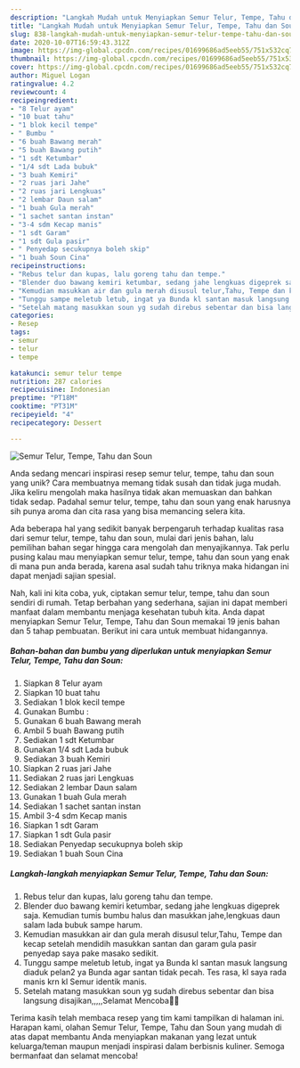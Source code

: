```yaml
---
description: "Langkah Mudah untuk Menyiapkan Semur Telur, Tempe, Tahu dan Soun yang Lezat"
title: "Langkah Mudah untuk Menyiapkan Semur Telur, Tempe, Tahu dan Soun yang Lezat"
slug: 838-langkah-mudah-untuk-menyiapkan-semur-telur-tempe-tahu-dan-soun-yang-lezat
date: 2020-10-07T16:59:43.312Z
image: https://img-global.cpcdn.com/recipes/01699686ad5eeb55/751x532cq70/semur-telur-tempe-tahu-dan-soun-foto-resep-utama.jpg
thumbnail: https://img-global.cpcdn.com/recipes/01699686ad5eeb55/751x532cq70/semur-telur-tempe-tahu-dan-soun-foto-resep-utama.jpg
cover: https://img-global.cpcdn.com/recipes/01699686ad5eeb55/751x532cq70/semur-telur-tempe-tahu-dan-soun-foto-resep-utama.jpg
author: Miguel Logan
ratingvalue: 4.2
reviewcount: 4
recipeingredient:
- "8 Telur ayam"
- "10 buat tahu"
- "1 blok kecil tempe"
- " Bumbu "
- "6 buah Bawang merah"
- "5 buah Bawang putih"
- "1 sdt Ketumbar"
- "1/4 sdt Lada bubuk"
- "3 buah Kemiri"
- "2 ruas jari Jahe"
- "2 ruas jari Lengkuas"
- "2 lembar Daun salam"
- "1 buah Gula merah"
- "1 sachet santan instan"
- "3-4 sdm Kecap manis"
- "1 sdt Garam"
- "1 sdt Gula pasir"
- " Penyedap secukupnya boleh skip"
- "1 buah Soun Cina"
recipeinstructions:
- "Rebus telur dan kupas, lalu goreng tahu dan tempe."
- "Blender duo bawang kemiri ketumbar, sedang jahe lengkuas digeprek saja. Kemudian tumis bumbu halus dan masukkan jahe,lengkuas daun salam lada bubuk sampe harum."
- "Kemudian masukkan air dan gula merah disusul telur,Tahu, Tempe dan kecap setelah mendidih masukkan santan dan garam gula pasir penyedap saya pake masako sedikit."
- "Tunggu sampe meletub letub, ingat ya Bunda kl santan masuk langsung diaduk pelan2 ya Bunda agar santan tidak pecah. Tes rasa, kl saya rada manis krn kl Semur identik manis."
- "Setelah matang masukkan soun yg sudah direbus sebentar dan bisa langsung disajikan,,,,,Selamat Mencoba🙏🙏"
categories:
- Resep
tags:
- semur
- telur
- tempe

katakunci: semur telur tempe 
nutrition: 287 calories
recipecuisine: Indonesian
preptime: "PT18M"
cooktime: "PT31M"
recipeyield: "4"
recipecategory: Dessert

---
```



![Semur Telur, Tempe, Tahu dan Soun](https://img-global.cpcdn.com/recipes/01699686ad5eeb55/751x532cq70/semur-telur-tempe-tahu-dan-soun-foto-resep-utama.jpg)

Anda sedang mencari inspirasi resep semur telur, tempe, tahu dan soun yang unik? Cara membuatnya memang tidak susah dan tidak juga mudah. Jika keliru mengolah maka hasilnya tidak akan memuaskan dan bahkan tidak sedap. Padahal semur telur, tempe, tahu dan soun yang enak harusnya sih punya aroma dan cita rasa yang bisa memancing selera kita.



Ada beberapa hal yang sedikit banyak berpengaruh terhadap kualitas rasa dari semur telur, tempe, tahu dan soun, mulai dari jenis bahan, lalu pemilihan bahan segar hingga cara mengolah dan menyajikannya. Tak perlu pusing kalau mau menyiapkan semur telur, tempe, tahu dan soun yang enak di mana pun anda berada, karena asal sudah tahu triknya maka hidangan ini dapat menjadi sajian spesial.


Nah, kali ini kita coba, yuk, ciptakan semur telur, tempe, tahu dan soun sendiri di rumah. Tetap berbahan yang sederhana, sajian ini dapat memberi manfaat dalam membantu menjaga kesehatan tubuh kita. Anda dapat menyiapkan Semur Telur, Tempe, Tahu dan Soun memakai 19 jenis bahan dan 5 tahap pembuatan. Berikut ini cara untuk membuat hidangannya.

<!--inarticleads1-->

##### Bahan-bahan dan bumbu yang diperlukan untuk menyiapkan Semur Telur, Tempe, Tahu dan Soun:

1. Siapkan 8 Telur ayam
1. Siapkan 10 buat tahu
1. Sediakan 1 blok kecil tempe
1. Gunakan  Bumbu :
1. Gunakan 6 buah Bawang merah
1. Ambil 5 buah Bawang putih
1. Sediakan 1 sdt Ketumbar
1. Gunakan 1/4 sdt Lada bubuk
1. Sediakan 3 buah Kemiri
1. Siapkan 2 ruas jari Jahe
1. Sediakan 2 ruas jari Lengkuas
1. Sediakan 2 lembar Daun salam
1. Gunakan 1 buah Gula merah
1. Sediakan 1 sachet santan instan
1. Ambil 3-4 sdm Kecap manis
1. Siapkan 1 sdt Garam
1. Siapkan 1 sdt Gula pasir
1. Sediakan  Penyedap secukupnya boleh skip
1. Sediakan 1 buah Soun Cina




<!--inarticleads2-->

##### Langkah-langkah menyiapkan Semur Telur, Tempe, Tahu dan Soun:

1. Rebus telur dan kupas, lalu goreng tahu dan tempe.
1. Blender duo bawang kemiri ketumbar, sedang jahe lengkuas digeprek saja. Kemudian tumis bumbu halus dan masukkan jahe,lengkuas daun salam lada bubuk sampe harum.
1. Kemudian masukkan air dan gula merah disusul telur,Tahu, Tempe dan kecap setelah mendidih masukkan santan dan garam gula pasir penyedap saya pake masako sedikit.
1. Tunggu sampe meletub letub, ingat ya Bunda kl santan masuk langsung diaduk pelan2 ya Bunda agar santan tidak pecah. Tes rasa, kl saya rada manis krn kl Semur identik manis.
1. Setelah matang masukkan soun yg sudah direbus sebentar dan bisa langsung disajikan,,,,,Selamat Mencoba🙏🙏




Terima kasih telah membaca resep yang tim kami tampilkan di halaman ini. Harapan kami, olahan Semur Telur, Tempe, Tahu dan Soun yang mudah di atas dapat membantu Anda menyiapkan makanan yang lezat untuk keluarga/teman maupun menjadi inspirasi dalam berbisnis kuliner. Semoga bermanfaat dan selamat mencoba!
